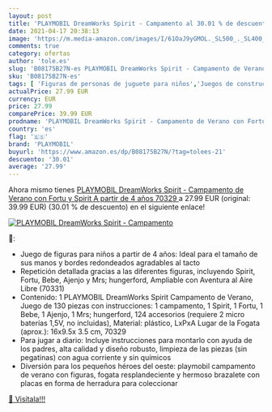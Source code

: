 ```yaml
---
layout: post
title: 'PLAYMOBIL DreamWorks Spirit - Campamento al 30.01 % de descuento'
date: 2021-04-17 20:38:13
image: 'https://m.media-amazon.com/images/I/61OaJ9yGMOL._SL500_._SL400_.jpg'
comments: true
category: ofertas
author: 'tole.es'
slug: 'B08175B27N-es PLAYMOBIL DreamWorks Spirit - Campamento de Verano con...'
sku: 'B08175B27N-es'
tags: [ 'Figuras de personas de juguete para niños','Juegos de construcción para niños','Juguetes','Juguetes y juegos','Muñecos y figuras','playmobil', ]
actualPrice: 27.99 EUR
currency: EUR
price: 27.99
comparePrice: 39.99 EUR
prodname: 'PLAYMOBIL DreamWorks Spirit - Campamento de Verano con Fortu y Spirit  A partir de 4 años  70329 '
country: 'es'
flag: '🇪🇸'
brand: 'PLAYMOBIL'
buyurl: 'https://www.amazon.es/dp/B08175B27N/?tag=tolees-21'
descuento: '30.01'
average: '27.99'
---
```


Ahora mismo tienes [PLAYMOBIL DreamWorks Spirit - Campamento de Verano con Fortu y Spirit  A partir de 4 años  70329 ](https://www.amazon.es/dp/B08175B27N/?tag=tolees-21) a 27.99 EUR (original: 39.99 EUR) (30.01 %  de descuento) en el siguiente enlace!

[![PLAYMOBIL DreamWorks Spirit - Campamento](https://m.media-amazon.com/images/I/61OaJ9yGMOL._SL500_._SL400_.jpg)](https://www.amazon.es/dp/B08175B27N/?tag=tolees-21)

🔎:

- Juego de figuras para niños a partir de 4 años: Ideal para el tamaño de sus manos y bordes redondeados agradables al tacto
- Repetición detallada gracias a las diferentes figuras, incluyendo Spirit, Fortu, Bebe, Ajenjo y Mrs; hungerford, Ampliable con Aventura al Aire Libre (70331)
- Contenido: 1 PLAYMOBIL DreamWorks Spirit Campamento de Verano, Juego de 130 piezas con instrucciones: 1 campamento, 1 Spirit, 1 Fortu, 1 Bebe, 1 Ajenjo, 1 Mrs; hungerford, 124 accesorios (requiere 2 micro baterías 1,5V, no incluidas), Material: plástico, LxPxA Lugar de la Fogata (aprox.): 16x9.5x 3.5 cm, 70329
- Para jugar a diario: Incluye instrucciones para montarlo con ayuda de los padres, alta calidad y diseño robusto, limpieza de las piezas (sin pegatinas) con agua corriente y sin químicos
- Diversión para los pequeños héroes del oeste: playmobil campamento de verano con figuras, fogata resplandeciente y hermoso brazalete con placas en forma de herradura para coleccionar

[🛒 Visítala!!!](https://www.amazon.es/dp/B08175B27N/?tag=tolees-21)
